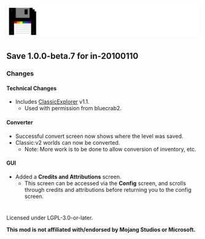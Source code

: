 # ![](./assets/logo.png)  

## Save 1.0.0-beta.7 for in-20100110  

### Changes  
#### Technical Changes  
- Includes [ClassicExplorer](https://github.com/bluecrab2/ClassicExplorer) v1.1.  
  - Used with permission from bluecrab2.  
#### Converter  
- Successful convert screen now shows where the level was saved.  
- Classic:v2 worlds can now be converted.  
  - Note: More work is to be done to allow conversion of inventory, etc.  
#### GUI  
- Added a **Credits and Attributions** screen.
  - This screen can be accessed via the **Config** screen, and scrolls through credits and attributions before returning you to the config screen.   

#  
Licensed under LGPL-3.0-or-later.  

**This mod is not affiliated with/endorsed by Mojang Studios or Microsoft.**  
